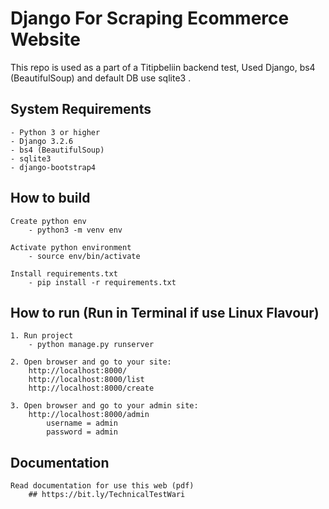 # Django For Scraping Ecommerce Website

This repo is used as a part of a Titipbeliin backend test, Used Django, bs4 (BeautifulSoup) and default DB use sqlite3 .


## System Requirements
    
    - Python 3 or higher
    - Django 3.2.6
    - bs4 (BeautifulSoup)
    - sqlite3
    - django-bootstrap4


## How to build

    Create python env
        - python3 -m venv env
    
    Activate python environment
        - source env/bin/activate

    Install requirements.txt
        - pip install -r requirements.txt


## How to run (Run in Terminal if use Linux Flavour)

    1. Run project
        - python manage.py runserver

    2. Open browser and go to your site:
        http://localhost:8000/
        http://localhost:8000/list
        http://localhost:8000/create
    
    3. Open browser and go to your admin site:
        http://localhost:8000/admin
            username = admin
            password = admin


## Documentation

    Read documentation for use this web (pdf)
        ## https://bit.ly/TechnicalTestWari
